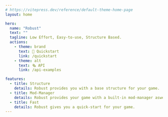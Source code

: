 ```yaml
---
# https://vitepress.dev/reference/default-theme-home-page
layout: home

hero:
  name: "Robust"
  text: ""
  tagline: Low Effort, Easy-to-use, Structure Based.
  actions:
    - theme: brand
      text: 📂 Quickstart
      link: /quickstart
    - theme: alt
      text: 🗞️ API
      link: /api-examples

features:
  - title: Structure
    details: Robust provides you with a base structure for your game.
  - title: Mod-Manager
    details: Robust provides your game with a built-in mod-manager aswell as a Developer SDK.
  - title: Fast
    details: Robust gives you a quick-start for your game.
---
```


